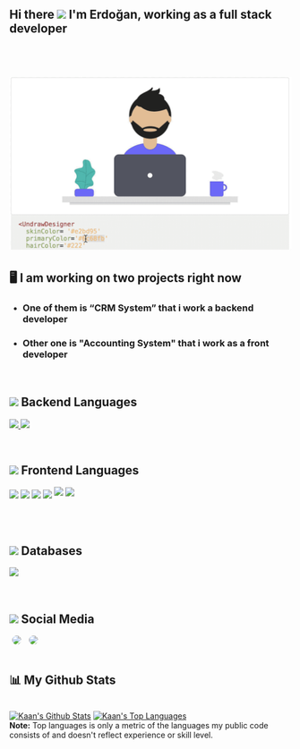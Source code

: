 ## Hi there <img src="https://raw.githubusercontent.com/MartinHeinz/MartinHeinz/master/wave.gif" width="30px">  I'm Erdoğan, working as a full stack developer
<br>

# [![erdodo_header](https://raw.githubusercontent.com/erdodo/erdodo/main/react-svg-component-library-1.gif)](https://google.com)

## 🖥 I am working on two projects right now
 - ### One of them is “CRM System” that i work a backend developer
 - ### Other one is "Accounting System" that i work as a front developer
<br>

## <img src="https://img.icons8.com/office/23/000000/code.png"/> Backend Languages
<a href="https://www.php.net/" target="_blank"> <img src="https://img.icons8.com/offices/40/000000/php-logo.png"/> </a>
<img src="https://cdn.iconscout.com/icon/free/png-256/codeigniter-4-1175201.png" style="width:40px">

<br>


## <img src="https://img.icons8.com/office/23/000000/media-queries.png"/> Frontend Languages
<a><img src="https://img.icons8.com/color/48/000000/javascript.png"/></a>
    <a><img src="https://img.icons8.com/color/48/000000/html-5.png"/></a>
    <a><img src="https://img.icons8.com/color/48/000000/css3.png"/></a>
    </a><img src="https://img.icons8.com/color/48/000000/bootstrap.png"/></a>
    <a><img src="https://cdn.iconscout.com/icon/free/png-256/vue-282497.png" style="width:40px; margin-bottom:5px"></a>
    <a><img src="https://cdn.iconscout.com/icon/free/png-256/jquery-10-1175155.png" style="width:41px; margin-bottom:4px;"></a>

<br>
<br>

## <img src="https://img.icons8.com/office/23/000000/database.png"/> Databases
   <a style="padding-right:8px;" href="https://www.mysql.com/" target="_blank"> <img src="https://img.icons8.com/fluent/50/000000/mysql-logo.png"/> </a>

<br>

## <img src="https://img.icons8.com/office/23/000000/share.png"/> Social Media
<a href='https://twitter.com/ErdoganYesil0' style="padding:5px"><img height="30" style="border-radius:50%" src="https://github.com/WaylonWalker/WaylonWalker/blob/main/icon/twitter.png?raw=true"></a>
<a href='https://www.linkedin.com/in/erdogan-yesil-7b7263b3/' style="padding:5px"> <img height="30" style="border-radius:50%" src="https://cdn-icons-png.flaticon.com/512/174/174857.png"></a>
<br>
<br>
## 📊 My Github Stats

  <br/>
    <a href="https://github.com/erdodo/github-readme-stats"><img alt="Kaan's Github Stats" src="https://github-readme-stats.vercel.app/api?username=erdodo&show_icons=true&count_private=true&theme=react&hide_border=true&bg_color=0D1117" /></a>
  <a href="https://github.com/erdodo/github-readme-stats"><img alt="Kaan's Top Languages" src="https://github-readme-stats.vercel.app/api/top-langs/?username=erdodo&langs_count=8&count_private=true&layout=compact&theme=react&hide_border=true&bg_color=0D1117" /></a>
  <br/>
  <b>Note:</b> Top languages is only a metric of the languages my public code consists of and doesn't reflect experience or skill level.


<br/>
<br/>


